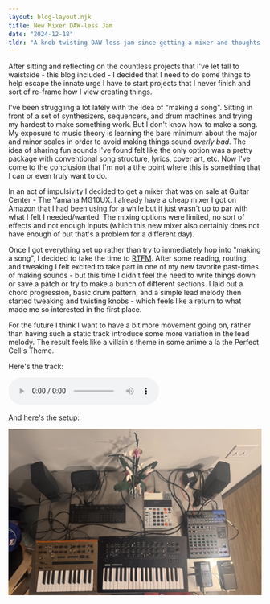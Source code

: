 ```yaml
---
layout: blog-layout.njk
title: New Mixer DAW-less Jam
date: "2024-12-18"
tldr: "A knob-twisting DAW-less jam since getting a mixer and thoughts around personal projects"
---
```


After sitting and reflecting on the countless projects that I've let fall to
waistside - this blog included - I decided that I need to do some things to
help escape the innate urge I have to start projects that I never finish and
sort of re-frame how I view creating things.

I've been struggling a lot lately with the idea of "making a song". Sitting in
front of a set of synthesizers, sequencers, and drum machines and trying my
hardest to make something work. But I don't know how to make a song. My
exposure to music theory is learning the bare minimum about the major and minor
scales in order to avoid making things sound _overly bad_. The idea of sharing
fun sounds I've found felt like the only option was a pretty package with
conventional song structure, lyrics, cover art, etc. Now I've come to the
conclusion that I'm not a tthe point where this is something that I can or even
truly want to do.

In an act of impulsivity I decided to get a mixer that was on sale at Guitar
Center - The Yamaha MG10UX. I already have a cheap mixer I got on Amazon that I
had been using for a while but it just wasn't up to par with what I felt I
needed/wanted. The mixing options were limited, no sort of effects and not
enough inputs (which this new mixer also certainly does not have enough of but
that's a problem for a different day).

Once I got everything set up rather than try to immediately hop into "making a
song", I decided to take the time to [RTFM](https://en.wikipedia.org/wiki/RTFM).
After some reading, routing, and tweaking I felt excited to take part in one of
my new favorite past-times of making sounds - but this time I didn't feel the
need to write things down or save a patch or try to make a bunch of different
sections. I laid out a chord progression, basic drum pattern, and a simple lead
melody then started tweaking and twisting knobs - which feels like a return to
what made me so interested in the first place.

For the future I think I want to have a bit more movement going on, rather than
having such a static track introduce some more variation in the lead melody.
The result feels like a villain's theme in some anime a la the Perfect Cell's
Theme.

Here's the track:

<audio controls>
  <source src="/assets/jams/2024-12-17.mp3" type="audio/wav">
</audio>

And here's the setup:

![My DAW-less Setup](/assets/photos/dawless-setup.jpg)

